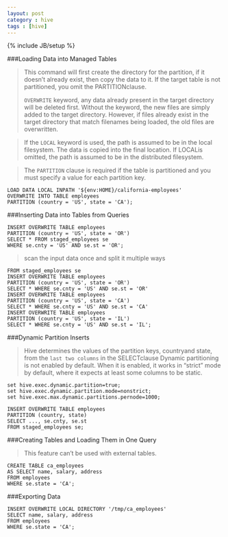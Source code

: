 ```yaml
---
layout: post
category : hive 
tags : [hive]
---
```

{% include JB/setup %}

###Loading Data into Managed Tables

>This command will first create the directory for the partition, if it doesn’t already exist,
>then copy the data to it.
>If the target table is not partitioned, you omit the PARTITIONclause.
>
>`OVERWRITE` keyword, any data already present in the target directory
>will be deleted first. Without the keyword, the new files are simply added to the target
>directory. However, if files already exist in the target directory that match filenames
>being loaded, the old files are overwritten.

>If the  `LOCAL` keyword is used, the path is assumed to be in the local filesystem. The data
>is  copied into the final location. If  LOCALis omitted, the path is assumed to be in the
>distributed filesystem.


>The `PARTITION` clause is required if the table is partitioned and you must specify a value
>for each partition key.

    LOAD DATA LOCAL INPATH '${env:HOME}/california-employees'
    OVERWRITE INTO TABLE employees
    PARTITION (country = 'US', state = 'CA');


###Inserting Data into Tables from Queries

    INSERT OVERWRITE TABLE employees
    PARTITION (country = 'US', state = 'OR')
    SELECT * FROM staged_employees se
    WHERE se.cnty = 'US' AND se.st = 'OR';
    
>scan the input data once and split it multiple ways

    FROM staged_employees se
    INSERT OVERWRITE TABLE employees
    PARTITION (country = 'US', state = 'OR')
    SELECT * WHERE se.cnty = 'US' AND se.st = 'OR'
    INSERT OVERWRITE TABLE employees
    PARTITION (country = 'US', state = 'CA')
    SELECT * WHERE se.cnty = 'US' AND se.st = 'CA'
    INSERT OVERWRITE TABLE employees
    PARTITION (country = 'US', state = 'IL')
    SELECT * WHERE se.cnty = 'US' AND se.st = 'IL';

###Dynamic Partition Inserts

>Hive determines the values of the partition keys, countryand state, from the `last two columns` in the  SELECTclause
>Dynamic partitioning is not enabled by default. When it is enabled, it works in “strict” mode by default, where it expects at least some columns to be static.

    set hive.exec.dynamic.partition=true;
    set hive.exec.dynamic.partition.mode=nonstrict;
    set hive.exec.max.dynamic.partitions.pernode=1000;

    INSERT OVERWRITE TABLE employees
    PARTITION (country, state)
    SELECT ..., se.cnty, se.st
    FROM staged_employees se;

###Creating Tables and Loading Them in One Query

>This feature can’t be used with external tables. 

    CREATE TABLE ca_employees
    AS SELECT name, salary, address
    FROM employees
    WHERE se.state = 'CA';

###Exporting Data

    INSERT OVERWRITE LOCAL DIRECTORY '/tmp/ca_employees'
    SELECT name, salary, address
    FROM employees
    WHERE se.state = 'CA';
